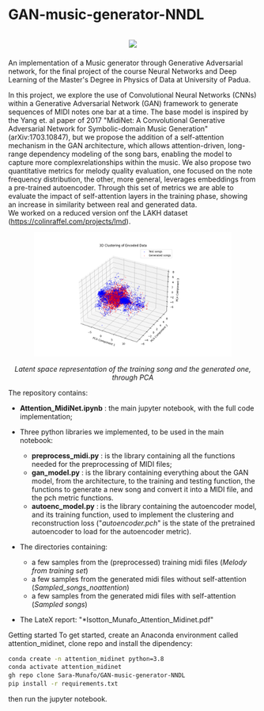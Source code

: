 # GAN-music-generator-NNDL


<h2 align="center">
  <img src="https://i.giphy.com/media/v1.Y2lkPTc5MGI3NjExdXYyeGl3MzR3aWJydjk4N3dhbXU4anViaXFvOTh4ODlxYjA1aHJ1eSZlcD12MV9pbnRlcm5hbF9naWZfYnlfaWQmY3Q9Zw/tqfS3mgQU28ko/giphy.gif", width="250">
</h2>


An implementation of a Music generator through Generative Adversarial network, for the final project of the course Neural Networks and Deep Learning of the Master's Degree in Physics of Data at University of Padua. 

In this project, we explore the use of Convolutional Neural Networks (CNNs) within a Generative Adversarial Network (GAN) framework to generate sequences of MIDI notes one bar at a time.
The base model is inspired by the Yang et. al paper of 2017 "MidiNet: A Convolutional Generative Adversarial Network for Symbolic-domain Music Generation" (arXiv:1703.10847), but we propose the addition of a self-attention mechanism in the GAN architecture, which allows attention-driven, long-range dependency modeling of the song bars, enabling the model to capture more complexrelationships within the music.
We also propose two quantitative metrics for melody quality evaluation, one focused on the note frequency distribution, the other, more general, leverages embeddings from a pre-trained autoencoder. Through this set
of metrics we are able to evaluate the impact of self-attention layers in the training phase, showing an increase in similarity between real and generated data.    
We worked on a reduced version onf the LAKH dataset (https://colinraffel.com/projects/lmd).

<div align="center">
  <img src="gen_test_clusterplot_att_2.png.png" alt="Latent space representation" width="400"/>
  <p><em>Latent space representation of the training song and the generated one, through PCA</em></p>
</div>


The repository contains:
- **Attention_MidiNet.ipynb** : the main jupyter notebook, with the full code implementation;
- Three python libraries we implemented, to be used in the main notebook: 

    - **preprocess_midi.py** : is the library containing all the functions needed for the preprocessing of MIDI files; 
    - **gan_model.py** : is the library containing everything about the GAN model, from the architecture, to the training and testing function, the functions to generate a new song and convert it into a MIDI file, and the pch metric functions.
    - **autoenc_model.py** : is the library containing the autoencoder model, and its training function, used to implement the clustering and reconstruction loss ("*autoencoder.pch*" is the state of the pretrained autoencoder to load for the autoencoder metric).
- The directories containing:
    -  a few samples from the (preprocessed) training midi files (*Melody from training set*)
    -  a few samples from the generated midi files without self-attention (*Sampled_songs_noattention*)
    -  a few samples from the generated midi files with self-attention (*Sampled songs*)
- The LateX report: "*Isotton_Munafo_Attention_Midinet.pdf"

Getting started
To get started, create an Anaconda environment called attention_midinet, clone repo and install the dipendency:

```bash
conda create -n attention_midinet python=3.8
conda activate attention_midinet
gh repo clone Sara-Munafo/GAN-music-generator-NNDL
pip install -r requirements.txt
```
then run the jupyter notebook.
